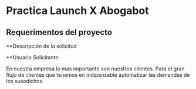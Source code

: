 # Practica Launch X Abogabot
## Requerimentos del proyecto

**Descripción de la solicitud 

**Usuario Solicitante:

En nuestra empresa lo mas importante son nuestros clientes. Para el gran flujo de clientes que tenemos en indipensable automatizar las demandas de los susodichos.

